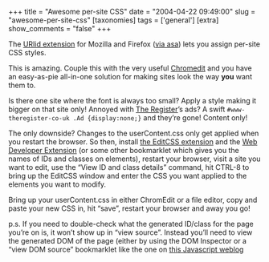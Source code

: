 +++
title = "Awesome per-site CSS"
date = "2004-04-22 09:49:00"
slug = "awesome-per-site-css"
[taxonomies]
tags = ['general']
[extra]
show_comments = "false"
+++

The [URIid extension](http://extensionroom.mozdev.org/more-info/uriid) for Mozilla and Firefox ([via asa](http://weblogs.mozillazine.org/asa/archives/005312.html)) lets you assign per-site CSS styles.

This is amazing. Couple this with the very useful [Chromedit](http://cdn.mozdev.org/chromedit/) and you have an easy-as-pie all-in-one solution for making sites look the way **you** want them to.

Is there one site where the font is always too small? Apply a style making it bigger on that site only! Annoyed with [The Register](http://www.theregister.co.uk)’s ads? A swift `#www-theregister-co-uk .Ad {display:none;}` and they’re gone! Content only!

The only downside? Changes to the userContent.css only get applied when you restart the browser. So then, install [the EditCSS extension](http://editcss.mozdev.org/) and the [Web Developer Extension](http://chrispederick.myacen.com/work/firefox/webdeveloper/) (or some other bookmarklet which gives you the names of IDs and classes on elements), restart your browser, visit a site you want to edit, use the “View ID and class details” command, hit CTRL-8 to bring up the EditCSS window and enter the CSS you want applied to the elements you want to modify.

Bring up your userContent.css in either ChromEdit or a file editor, copy and paste your new CSS in, hit “save”, restart your browser and away you go!

p.s. If you need to double-check what the generated ID/class for the page you’re on is, it won’t show up in “view source”. Instead you’ll need to view the generated DOM of the page (either by using the DOM Inspector or a “view DOM source” bookmarklet like the one on [this Javascript weblog](http://www.xs4all.nl/~zanstra/logs/jsLog.htm#view_dom_source)

